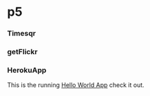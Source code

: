 # p5  

### Timesqr  
  
### getFlickr  
  
### HerokuApp  


This is the running [Hello World App](https://gentle-falls-7881.herokuapp.com/hello "Hello World") check it out.